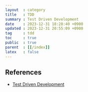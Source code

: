 ```yaml
---
layout  : category
title   : TDD
summary : Test Driven Development
date    : 2023-12-31 18:28:40 +0900
updated : 2023-12-31 20:55:09 +0900
tag     : tdd
toc     : true
public  : true
parent  : [[/index]]
latex   : false
---
```


## References

- [Test Driven Development](https://github.com/testdouble/contributing-tests/wiki/Test-Driven-Development)